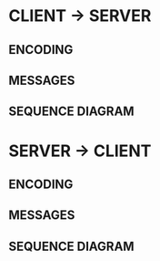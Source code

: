 # CLIENT -> SERVER

## ENCODING

## MESSAGES

## SEQUENCE DIAGRAM


# SERVER -> CLIENT

## ENCODING

## MESSAGES

## SEQUENCE DIAGRAM